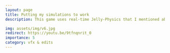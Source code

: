 ```yaml
---
layout: page
title: Putting my simulations to work
description: This game uses real-time Jelly-Physics that I mentioned above.

img: assets/img/v6.jpg
redirect: https://youtu.be/9tfnqnrit_0
importance: 5
category: vfx & edits
---
```


